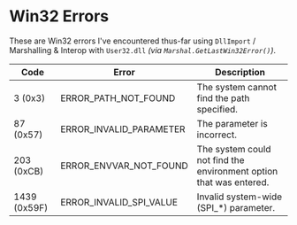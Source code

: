 # Win32 Errors

These are Win32 errors I've encountered thus-far using `DllImport` / Marshalling & Interop with `User32.dll` _(via `Marshal.GetLastWin32Error()`)_.

| Code         | Error                   | Description |
|-|-|-|
| 3 (0x3)      | ERROR_PATH_NOT_FOUND    | The system cannot find the path specified. |
| 87 (0x57)    | ERROR_INVALID_PARAMETER | The parameter is incorrect.                |
| 203 (0xCB)   | ERROR_ENVVAR_NOT_FOUND  | The system could not find the environment option that was entered. |
| 1439 (0x59F) | ERROR_INVALID_SPI_VALUE | Invalid system-wide (SPI_*) parameter.     |

